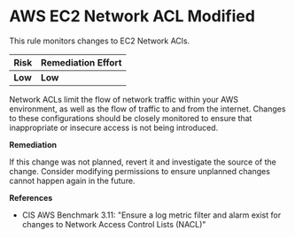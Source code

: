 # AWS EC2 Network ACL Modified

This rule monitors changes to EC2 Network ACls.

| Risk | Remediation Effort |
| :--- | :--- |
| **Low** | **Low** |

Network ACLs limit the flow of network traffic within your AWS environment, as well as the flow of traffic to and from the internet. Changes to these configurations should be closely monitored to ensure that inappropriate or insecure access is not being introduced.

**Remediation**

If this change was not planned, revert it and investigate the source of the change. Consider modifying permissions to ensure unplanned changes cannot happen again in the future.

**References**

* CIS AWS Benchmark 3.11: "Ensure a log metric filter and alarm exist for changes to Network Access Control Lists \(NACL\)"

